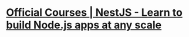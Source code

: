 # [Official Courses | NestJS - Learn to build Node.js apps at any scale](https://courses.nestjs.com/ "Official Courses | NestJS - Learn to build Node.js apps at any scale")
